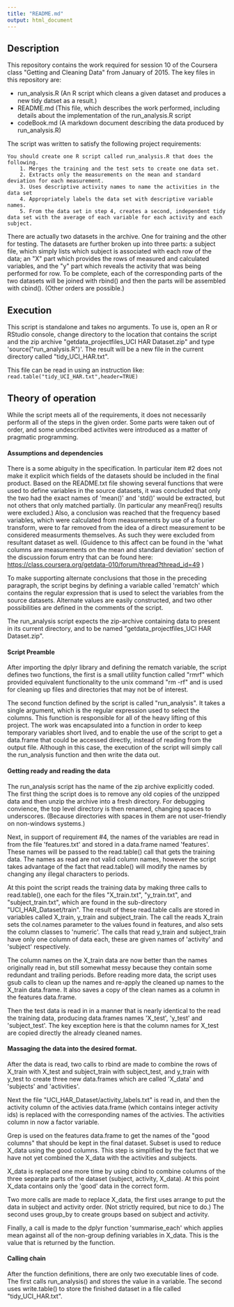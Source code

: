 ```yaml
---
title: "README.md"
output: html_document
---
```

## Description
This repository contains the work required for session 10 of the Coursera class "Getting and Cleaning Data" from January of 2015.
The key files in this repository are: 

  - run_analysis.R (An R script which cleans a given dataset and produces a new tidy datset as a result.)
  - README.md   (This file, which describes the work performed, including details about the implementation of the run_analysis.R script   
  - codeBook.md (A markdown document describing the data produced by run_analysis.R)
  
The script was written to satisfy the following project requirements:
```
You should create one R script called run_analysis.R that does the following. 
    1. Merges the training and the test sets to create one data set.
    2. Extracts only the measurements on the mean and standard deviation for each measurement. 
    3. Uses descriptive activity names to name the activities in the data set
    4. Appropriately labels the data set with descriptive variable names. 
    5. From the data set in step 4, creates a second, independent tidy data set with the average of each variable for each activity and each subject.
```

There are actually two datasets in the archive.  One for training and the other for testing.  The datasets are further broken up into three parts: a subject file, which simply lists which subject is associated with each row of the data; an "X" part which provides the rows of measured and calculated variables, and the "y" part which reveals the activity that was being performed for row. To be complete, each of the corresponding parts of the two datasets will be joined with rbind() and then the parts will be assembled with cbind(). (Other orders are possible.)

## Execution
This script is standalone and takes no arguments.  To use is, open an R or RStudio console, change directory to the location that contains the script and the zip archive "getdata_projectfiles_UCI HAR Dataset.zip" and type 'source("run_analysis.R")'. The result will be a new file in the current directory called "tidy_UCI_HAR.txt". 

This file can be read in using an instruction like: ```read.table("tidy_UCI_HAR.txt",header=TRUE)```


## Theory of operation
While the script meets all of the requirements, it does not necessarily perform all of the steps in the given order.  Some parts were taken out of order, and some undescribed activites were introduced as a matter of pragmatic programming.

#### Assumptions and dependencies
There is a some abiguity in the specification.  In particular item #2 does not make it explicit which fields of the datasets should be included in the final product.  Based on the README.txt file showing several functions that were used to define variables in the source datasets, it was concluded that only the two had the exact names of 'mean()' and 'std()' would be extracted, but not others that only matched partially. (In particular any meanFreq() results were excluded.) Also, a conclusion was reached that the frequency based variables, which were calculated from measurements by use of a fourier transform, were to far removed from the idea of a direct measurement to be considered measurments themselves.  As such they were excluded from resultant dataset as well. (Guidence to this affect can be found in the 'what columns are measurements on the mean and standard deviation' section of the discussion forum entry that can be found here: https://class.coursera.org/getdata-010/forum/thread?thread_id=49 )

To make supporting alternate conclusions that those in the preceding paragraph, the script begins by defining a variable called 'rematch' which contains the regular expression that is used to select the variables from the source datasets.  Alternate values are easily constructed, and two other possibilities are defined in the comments of the script.

The run_analysis script expects the zip-archive containing data to present in its current directory, and to be named "getdata_projectfiles_UCI HAR Dataset.zip".

#### Script Preamble
After importing the dplyr library and defining the rematch variable, the script defines two functions, the first is a small utility function called "rmrf" which provided equivalent functionality to the unix command "rm -rf" and is used for cleaning up files and directories that may not be of interest.

The second function defined by the script is called "run_analysis". It takes a single argument, which is the regular expression used to select the columns. This function is responsible for all of the heavy lifting of this project.  The work was encapsulated into a function in order to keep temporary variables short lived, and to enable the use of the script to get a data.frame that could be accessed directly, instead of reading from the output file. Although in this case, the execution of the script will simply call the run_analysis function and then write the data out.

#### Getting ready and reading the data
The run_analysis script has the name of the zip archive explicitly coded. The first thing the script does is to remove any old copies of the unzipped data and then unzip the archive into a fresh directory.  For debugging convience, the top level directory is then renamed, changing spaces to underscores. (Because directories with spaces in them are not user-friendly on non-windows systems.)

Next, in support of requirement #4, the names of the variables are read in from the file 'features.txt' and stored in a data.frame named 'features'.  These names will be passed to the read.table() call that gets the training data. The names as read are not valid column names, however the script takes advantage of the fact that read.table() will modify the names by changing any illegal characters to periods. 

At this point the script reads the training data by making three calls to read.table(), one each for the files "X_train.txt", "y_train.txt", and "subject_train.txt", which are found in the sub-directory "UCI_HAR_Dataset/train". The result of these read.table calls are stored in variables called X_train, y_train and subject_train. The call the reads X_train sets the col.names parameter to the values found in features, and also sets the column classes to 'numeric'. The calls that read y_train and subject_train have only one column of data each, these are given names of 'activity' and 'subject' respectively.

The column names on the X_train data are now better than the names originally read in, but still somewhat messy because they contain some redundant and trailing periods.  Before reading more data, the script uses gsub calls to clean up the names and re-apply the cleaned up names to the X_train data.frame. It also saves a copy of the clean names as a column in the features data.frame. 

Then the test data is read in in a manner that is nearly identical to the read the training data, producing data.frames names 'X_test', 'y_test' and 'subject_test'. The key exception here is that the column names for X_test are copied directly the already cleaned names.
  
#### Massaging the data into the desired format. 
After the data is read, two calls to rbind are made to combine the rows of X_train with X_test and subject_train with subject_test, and y_train with y_test to  create three new data.frames which are called 'X_data' and 'subjects' and 'activities'. 

Next the file "UCI_HAR_Dataset/activity_labels.txt" is read in, and then the activity column of the activies data.frame (which contains integer activity ids) is replaced with the corresponding names of the activies. The activities column in now a factor variable. 

Grep is used on the features data.frame to get the names of the "good columns" that should be kept in the final dataset. Subset is used to reduce X_data using the good columns. This step is simplified by the fact that we have not yet combined the X_data with the activities and subjects.  

X_data is replaced one more time by using cbind to combine columns of the three separate parts of the dataset (subject, activity, X_data). At this point X_data contains only the 'good' data in the correct form.

Two more calls are made to replace X_data, the first uses arrange to put the data in subject and activity order. (Not strictly required, but nice to do.) The second uses group_by to create groups based on subject and activity.

Finally, a call is made to the dplyr function 'summarise_each' which applies mean against all of the non-group defining variables in X_data. This is the value that is returned by the function. 

#### Calling chain
After the function definitions, there are only two executable lines of code.  The first calls run_analysis() and stores the value in a variable.  The second uses write.table() to store the finished dataset in a file called "tidy_UCI_HAR.txt".
